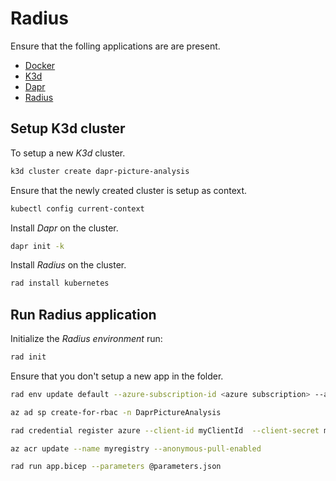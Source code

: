 # Radius
Ensure that the folling applications are are present.

- [Docker](https://docs.docker.com/desktop/)
- [K3d](https://k3d.io/)
- [Dapr](https://docs.dapr.io/getting-started/install-dapr-cli/)
- [Radius](https://docs.radapp.io/installation/)

## Setup K3d cluster
To setup a new _K3d_ cluster.

```bash
k3d cluster create dapr-picture-analysis
```
Ensure that the newly created cluster is setup as context.

```bash
kubectl config current-context
```

Install _Dapr_ on the cluster.
```bash
dapr init -k
```

Install _Radius_ on the cluster.
```bash
rad install kubernetes
```

## Run Radius application
Initialize the _Radius environment_ run:

```bash
rad init
```

Ensure that you don't setup a new app in the folder.

```bash
rad env update default --azure-subscription-id <azure subscription> --azure-resource-group  <azure resource group>
```

```bash
az ad sp create-for-rbac -n DaprPictureAnalysis
```

```bash
rad credential register azure --client-id myClientId  --client-secret myClientSecret  --tenant-id myTenantId
```

```bash
az acr update --name myregistry --anonymous-pull-enabled
```


```bash
rad run app.bicep --parameters @parameters.json
```

